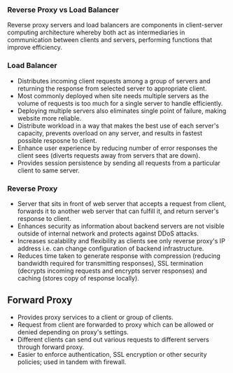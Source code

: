 ### Reverse Proxy vs Load Balancer

Reverse proxy servers and load balancers are components in client-server computing architecture whereby both act as intermediaries in communication between clients and servers, performing functions that improve efficiency.

### Load Balancer

- Distributes incoming client requests among a group of servers and returning the response from selected server to appropriate client.
- Most commonly deployed when site needs multiple servers as the volume of requests is too much for a single server to handle efficiently.
- Deploying multiple servers also eliminates single point of failure, making website more reliable.
- Distribute workload in a way that makes the best use of each server's capacity, prevents overload on any server, and results in fastest possible resposne to client.
- Enhance user experience by reducing number of error responses the client sees (diverts requests away from servers that are down).
- Provides session persistence by sending all requests from a particular client to same server.

### Reverse Proxy

- Server that sits in front of web server that accepts a request from client, forwards it to another web server that can fulfill it, and return server's response to client.
- Enhances security as information about backend servers are not visible outside of internal network and protects against DDoS attacks.
- Increases scalability and flexibility as clients see only reverse proxy's IP address i.e. can change configuration of backend infrastructure.
- Reduces time taken to generate response with compression (reducing bandwidth required for transmitting responses), SSL termination (decrypts incoming requests and encrypts server responses) and caching (stores copy of response locally).

## Forward Proxy

- Provides proxy services to a client or group of clients.
- Request from client are forwarded to proxy which can be allowed or denied depending on proxy's settings.
- Different clients can send out various requests to different servers through forward proxy.
- Easier to enforce authentication, SSL encryption or other security policies; used in tandem with firewall.
